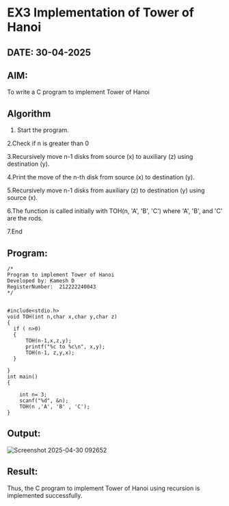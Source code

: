 # EX3 Implementation of Tower of Hanoi
## DATE: 30-04-2025
## AIM:
To write a C program to implement Tower of Hanoi

## Algorithm

1. Start the program.
 
2.Check if n is greater than 0

3.Recursively move n-1 disks from source (x) to auxiliary (z) using destination (y).

4.Print the move of the n-th disk from source (x) to destination (y).

5.Recursively move n-1 disks from auxiliary (z) to destination (y) using source (x).

6.The function is called initially with TOH(n, 'A', 'B', 'C') where 'A', 'B', and 'C' are the rods.

7.End
   

## Program:
```
/*
Program to implement Tower of Hanoi
Developed by: Kamesh D
RegisterNumber:  212222240043
*/


#include<stdio.h>
void TOH(int n,char x,char y,char z)
{
  if ( n>0)
  {
      TOH(n-1,x,z,y);
      printf("%c to %c\n", x,y);
      TOH(n-1, z,y,x);
  }
  
}
int main()
{
    
    int n= 3;
    scanf("%d", &n);
    TOH(n ,'A', 'B' , 'C');
}
```

## Output:
![Screenshot 2025-04-30 092652](https://github.com/user-attachments/assets/2222511c-26da-4a42-8edd-8fb07335fb13)



## Result:
Thus, the C program to implement Tower of Hanoi using recursion is implemented successfully.
